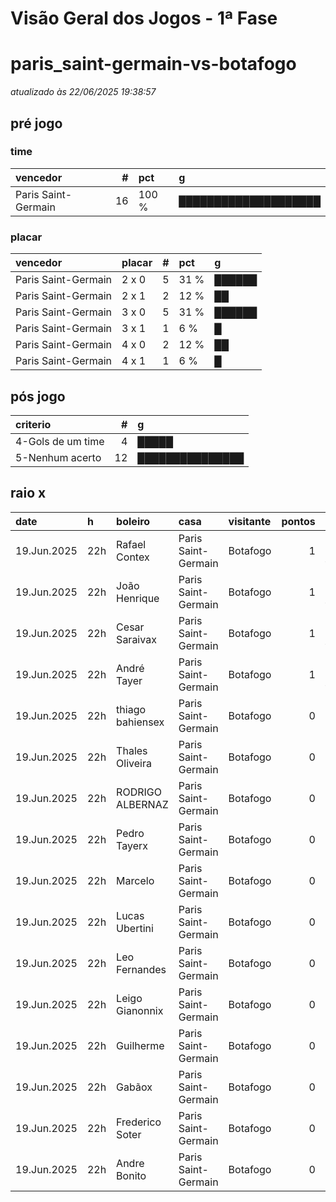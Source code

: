 # Visão Geral dos Jogos - 1ª Fase

# paris_saint-germain-vs-botafogo

_atualizado às 22/06/2025 19:38:57_

## pré jogo

### time

| vencedor            |   # | pct   | g                    |
|:--------------------|----:|:------|:---------------------|
| Paris Saint-Germain |  16 | 100 % | ████████████████████ |

### placar

| vencedor            | placar   |   # | pct   | g      |
|:--------------------|:---------|----:|:------|:-------|
| Paris Saint-Germain | 2 x 0    |   5 | 31 %  | ██████ |
| Paris Saint-Germain | 2 x 1    |   2 | 12 %  | ██     |
| Paris Saint-Germain | 3 x 0    |   5 | 31 %  | ██████ |
| Paris Saint-Germain | 3 x 1    |   1 | 6 %   | █      |
| Paris Saint-Germain | 4 x 0    |   2 | 12 %  | ██     |
| Paris Saint-Germain | 4 x 1    |   1 | 6 %   | █      |

## pós jogo

| criterio          |   # | g               |
|:------------------|----:|:----------------|
| 4-Gols de um time |   4 | █████           |
| 5-Nenhum acerto   |  12 | ███████████████ |

## raio x

| date        | h   | boleiro          | casa                | visitante   |   pontos | criteiro          | bol_placar   | bol_time            | real_placar   | real_time   |
|:------------|:----|:-----------------|:--------------------|:------------|---------:|:------------------|:-------------|:--------------------|:--------------|:------------|
| 19.Jun.2025 | 22h | Rafael Contex    | Paris Saint-Germain | Botafogo    |        1 | 4-Gols de um time | 3 x 1        | Paris Saint-Germain | 0 x 1         | Botafogo    |
| 19.Jun.2025 | 22h | João Henrique    | Paris Saint-Germain | Botafogo    |        1 | 4-Gols de um time | 2 x 1        | Paris Saint-Germain | 0 x 1         | Botafogo    |
| 19.Jun.2025 | 22h | Cesar Saraivax   | Paris Saint-Germain | Botafogo    |        1 | 4-Gols de um time | 2 x 1        | Paris Saint-Germain | 0 x 1         | Botafogo    |
| 19.Jun.2025 | 22h | André Tayer      | Paris Saint-Germain | Botafogo    |        1 | 4-Gols de um time | 4 x 1        | Paris Saint-Germain | 0 x 1         | Botafogo    |
| 19.Jun.2025 | 22h | thiago bahiensex | Paris Saint-Germain | Botafogo    |        0 | 5-Nenhum acerto   | 2 x 0        | Paris Saint-Germain | 0 x 1         | Botafogo    |
| 19.Jun.2025 | 22h | Thales Oliveira  | Paris Saint-Germain | Botafogo    |        0 | 5-Nenhum acerto   | 3 x 0        | Paris Saint-Germain | 0 x 1         | Botafogo    |
| 19.Jun.2025 | 22h | RODRIGO ALBERNAZ | Paris Saint-Germain | Botafogo    |        0 | 5-Nenhum acerto   | 4 x 0        | Paris Saint-Germain | 0 x 1         | Botafogo    |
| 19.Jun.2025 | 22h | Pedro Tayerx     | Paris Saint-Germain | Botafogo    |        0 | 5-Nenhum acerto   | 4 x 0        | Paris Saint-Germain | 0 x 1         | Botafogo    |
| 19.Jun.2025 | 22h | Marcelo          | Paris Saint-Germain | Botafogo    |        0 | 5-Nenhum acerto   | 3 x 0        | Paris Saint-Germain | 0 x 1         | Botafogo    |
| 19.Jun.2025 | 22h | Lucas Ubertini   | Paris Saint-Germain | Botafogo    |        0 | 5-Nenhum acerto   | 2 x 0        | Paris Saint-Germain | 0 x 1         | Botafogo    |
| 19.Jun.2025 | 22h | Leo Fernandes    | Paris Saint-Germain | Botafogo    |        0 | 5-Nenhum acerto   | 2 x 0        | Paris Saint-Germain | 0 x 1         | Botafogo    |
| 19.Jun.2025 | 22h | Leigo Gianonnix  | Paris Saint-Germain | Botafogo    |        0 | 5-Nenhum acerto   | 3 x 0        | Paris Saint-Germain | 0 x 1         | Botafogo    |
| 19.Jun.2025 | 22h | Guilherme        | Paris Saint-Germain | Botafogo    |        0 | 5-Nenhum acerto   | 3 x 0        | Paris Saint-Germain | 0 x 1         | Botafogo    |
| 19.Jun.2025 | 22h | Gabãox           | Paris Saint-Germain | Botafogo    |        0 | 5-Nenhum acerto   | 3 x 0        | Paris Saint-Germain | 0 x 1         | Botafogo    |
| 19.Jun.2025 | 22h | Frederico Soter  | Paris Saint-Germain | Botafogo    |        0 | 5-Nenhum acerto   | 2 x 0        | Paris Saint-Germain | 0 x 1         | Botafogo    |
| 19.Jun.2025 | 22h | Andre Bonito     | Paris Saint-Germain | Botafogo    |        0 | 5-Nenhum acerto   | 2 x 0        | Paris Saint-Germain | 0 x 1         | Botafogo    |
